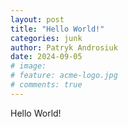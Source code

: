 ```yaml
---
layout: post
title: "Hello World!"
categories: junk
author: Patryk Androsiuk
date: 2024-09-05
# image:
# feature: acme-logo.jpg
# comments: true
---
```


Hello World!
